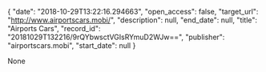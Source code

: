 {
  "date": "2018-10-29T13:22:16.294663", 
  "open_access": false, 
  "target_url": "http://www.airportscars.mobi/", 
  "description": null, 
  "end_date": null, 
  "title": "Airports Cars", 
  "record_id": "20181029T132216/9rQYbwsctVGIsRYmuD2WJw==", 
  "publisher": "airportscars.mobi", 
  "start_date": null
}

None
